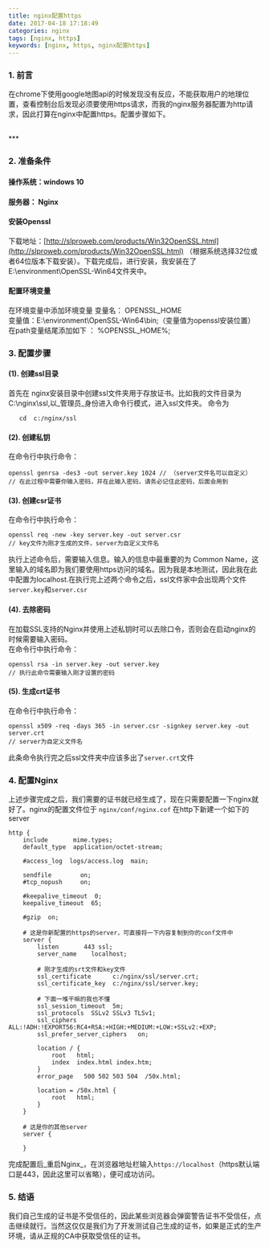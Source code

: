 ```yaml
---
title: nginx配置https
date: 2017-04-18 17:18:49
categories: nginx
tags: [nginx, https]
keywords: [nginx, https, nginx配置https]
---
```


### 1. 前言

在chrome下使用google地图api的时候发现没有反应，不能获取用户的地理位置，查看控制台后发现必须要使用https请求，而我的nginx服务器配置为http请求，因此打算在nginx中配置https。配置步骤如下。

<!--more-->
<br>
***
<br>

### 2. 准备条件
#### 操作系统：windows 10
#### 服务器： Nginx
#### 安装Openssl
下载地址：[http://slproweb.com/products/Win32OpenSSL.html](http://slproweb.com/products/Win32OpenSSL.html) （根据系统选择32位或者64位版本下载安装）。下载完成后，进行安装，我安装在了E:\environment\OpenSSL-Win64文件夹中。
#### 配置环境变量
在环境变量中添加环境变量
    变量名： OPENSSL_HOME    <br>               变量值：E:\environment\OpenSSL-Win64\bin;（变量值为openssl安装位置）
    在path变量结尾添加如下 ： %OPENSSL_HOME%;
### 3. 配置步骤
 #### (1). 创建ssl目录
 首先在 nginx安装目录中创建ssl文件夹用于存放证书。比如我的文件目录为 C:\nginx\ssl,以_管理员_身份进入命令行模式，进入ssl文件夹。 命令为
 ```
    cd  c:/nginx/ssl
 ```

 #### (2). 创建私钥
 在命令行中执行命令：
 ```
 openssl genrsa -des3 -out server.key 1024 // （server文件名可以自定义）
 // 在此过程中需要你输入密码，并在此输入密码，请务必记住此密码，后面会用到
 ```
 #### (3). 创建csr证书
 在命令行中执行命令：
 ```
 openssl req -new -key server.key -out server.csr 
 // key文件为刚才生成的文件，server为自定义文件名
 ```
 
 执行上述命令后，需要输入信息。输入的信息中最重要的为 Common Name，这里输入的域名即为我们要使用https访问的域名。因为我是本地测试，因此我在此中配置为localhost.在执行完上述两个命令之后，ssl文件家中会出现两个文件`server.key`和`server.csr`

 #### (4). 去除密码
 在加载SSL支持的Nginx并使用上述私钥时可以去除口令，否则会在启动nginx的时候需要输入密码。<br>
 在命令行中执行命令：
 ```
 openssl rsa -in server.key -out server.key
 // 执行此命令需要输入刚才设置的密码
 ```

 #### (5). 生成crt证书
 在命令行中执行命令：
 ```
 openssl x509 -req -days 365 -in server.csr -signkey server.key -out server.crt 
 // server为自定义文件名
 ```
 此条命令执行完之后ssl文件夹中应该多出了`server.crt`文件

### 4. 配置Nginx
上述步骤完成之后，我们需要的证书就已经生成了，现在只需要配置一下nginx就好了。nginx的配置文件位于 `nginx/conf/nginx.cof`
在http下新建一个如下的server
```
http {
    include       mime.types;
    default_type  application/octet-stream;

    #access_log  logs/access.log  main;

    sendfile        on;
    #tcp_nopush     on;

    #keepalive_timeout  0;
    keepalive_timeout  65;

    #gzip  on;

    # 这是你新配置的https的server，可直接将一下内容复制到你的conf文件中
    server {
        listen       443 ssl;
        server_name    localhost;
        
        # 刚才生成的srt文件和key文件
        ssl_certificate      c:/nginx/ssl/server.crt;
        ssl_certificate_key  c:/nginx/ssl/server.key;

        # 下面一堆干嘛的我也不懂
        ssl_session_timeout  5m;
        ssl_protocols  SSLv2 SSLv3 TLSv1;
        ssl_ciphers  ALL:!ADH:!EXPORT56:RC4+RSA:+HIGH:+MEDIUM:+LOW:+SSLv2:+EXP;
        ssl_prefer_server_ciphers   on;

        location / {
            root   html;
            index  index.html index.htm;
        }
        error_page   500 502 503 504  /50x.html;
        
        location = /50x.html {
            root   html;
        }
    }

    # 这是你的其他server
    server {

    }

```
完成配置后_重启Nginx_，在浏览器地址栏输入`https://localhost`（https默认端口是443，因此这里可以省略），便可成功访问。

### 5. 结语
我们自己生成的证书是不受信任的，因此某些浏览器会弹窗警告证书不受信任，点击继续就行。当然这仅仅是我们为了开发测试自己生成的证书，如果是正式的生产环境，请从正规的CA中获取受信任的证书。